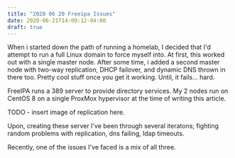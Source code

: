 ```yaml
---
title: "2020 06 20 Freeipa Issues"
date: 2020-06-21T14:09:12-04:00
draft: true
---
```


When i started down the path of running a homelab, I decided that I'd attempt
to run a full Linux domain to force myself into. At first, this worked out with
a single master node. After some time, i added a second master node with
two-way replication, DHCP failover, and dynamic DNS thrown in there too. Pretty
cool stuff once you get it working. Until, it fails... hard. 

FreeIPA runs a 389 server to provide directory services. My 2 nodes run on
CentOS 8 on a single ProxMox hypervisor at the time of writing this article.

TODO - insert image of replication here.

Upon, creating these server I've been through several iteratons; fighting
random problems with replication, dns failing, ldap timeouts.

Recently, one of the issues I've faced is a mix of all three.

